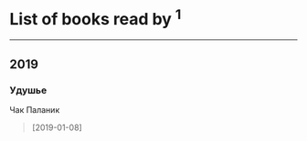 # List of books read by [](https://www.facebook.com/profile.php?id=2323247454404300)<sup>1</sup>
---

## 2019

### Удушье
Чак Паланик
> [2019-01-08] 



